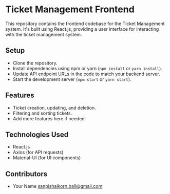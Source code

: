 # Ticket Management Frontend

This repository contains the frontend codebase for the Ticket Management system. It's built using React.js, providing a user interface for interacting with the ticket management system.

## Setup
- Clone the repository.
- Install dependencies using npm or yarn (`npm install` or `yarn install`).
- Update API endpoint URLs in the code to match your backend server.
- Start the development server (`npm start` or `yarn start`).

## Features
- Ticket creation, updating, and deletion.
- Filtering and sorting tickets.
- Add more features here if needed.

## Technologies Used
- React.js
- Axios (for API requests)
- Material-UI (for UI components)

## Contributors
- Your Name <sanpishaikorn.ball@gmail.com>


